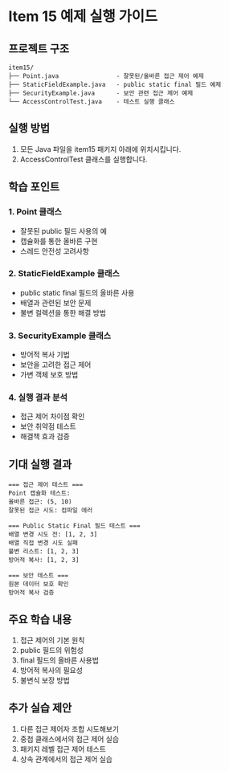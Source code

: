 # Item 15 예제 실행 가이드

## 프로젝트 구조
```
item15/
├── Point.java                - 잘못된/올바른 접근 제어 예제
├── StaticFieldExample.java   - public static final 필드 예제
├── SecurityExample.java      - 보안 관련 접근 제어 예제
└── AccessControlTest.java    - 테스트 실행 클래스
```

## 실행 방법
1. 모든 Java 파일을 item15 패키지 아래에 위치시킵니다.
2. AccessControlTest 클래스를 실행합니다.

## 학습 포인트

### 1. Point 클래스
* 잘못된 public 필드 사용의 예
* 캡슐화를 통한 올바른 구현
* 스레드 안전성 고려사항

### 2. StaticFieldExample 클래스
* public static final 필드의 올바른 사용
* 배열과 관련된 보안 문제
* 불변 컬렉션을 통한 해결 방법

### 3. SecurityExample 클래스
* 방어적 복사 기법
* 보안을 고려한 접근 제어
* 가변 객체 보호 방법

### 4. 실행 결과 분석
* 접근 제어 차이점 확인
* 보안 취약점 테스트
* 해결책 효과 검증

## 기대 실행 결과
```
=== 접근 제어 테스트 ===
Point 캡슐화 테스트:
올바른 접근: (5, 10)
잘못된 접근 시도: 컴파일 에러

=== Public Static Final 필드 테스트 ===
배열 변경 시도 전: [1, 2, 3]
배열 직접 변경 시도 실패
불변 리스트: [1, 2, 3]
방어적 복사: [1, 2, 3]

=== 보안 테스트 ===
원본 데이터 보호 확인
방어적 복사 검증
```

## 주요 학습 내용
1. 접근 제어의 기본 원칙
2. public 필드의 위험성
3. final 필드의 올바른 사용법
4. 방어적 복사의 필요성
5. 불변식 보장 방법

## 추가 실습 제안
1. 다른 접근 제어자 조합 시도해보기
2. 중첩 클래스에서의 접근 제어 실습
3. 패키지 레벨 접근 제어 테스트
4. 상속 관계에서의 접근 제어 실습